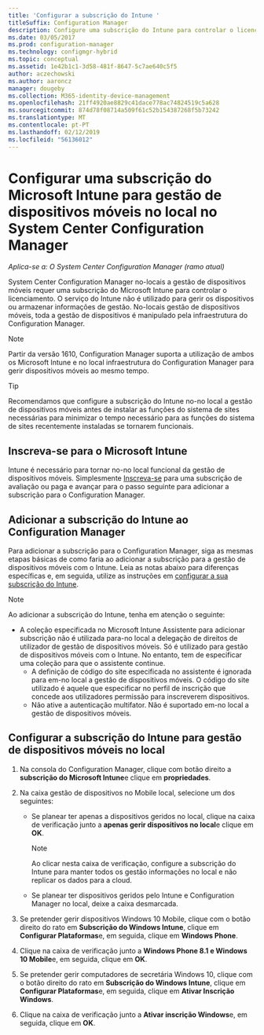 ```yaml
---
title: 'Configurar a subscrição do Intune '
titleSuffix: Configuration Manager
description: Configure uma subscrição do Intune para controlar o licenciamento para a gestão de dispositivos móveis no local no System Center Configuration Manager.
ms.date: 03/05/2017
ms.prod: configuration-manager
ms.technology: configmgr-hybrid
ms.topic: conceptual
ms.assetid: 1e42b1c1-3d58-481f-8647-5c7ae640c5f5
author: aczechowski
ms.author: aaroncz
manager: dougeby
ms.collection: M365-identity-device-management
ms.openlocfilehash: 21ff4920ae8829c41dace778ac74824519c5a628
ms.sourcegitcommit: 874d78f08714a509f61c52b154387268f5b73242
ms.translationtype: MT
ms.contentlocale: pt-PT
ms.lasthandoff: 02/12/2019
ms.locfileid: "56136012"
---
```

# <a name="set-up-a-microsoft-intune-subscription-for-on-premises-mobile-device-management-in-system-center-configuration-manager"></a>Configurar uma subscrição do Microsoft Intune para gestão de dispositivos móveis no local no System Center Configuration Manager

*Aplica-se a: O System Center Configuration Manager (ramo atual)*

System Center Configuration Manager no\-locais a gestão de dispositivos móveis requer uma subscrição do Microsoft Intune para controlar o licenciamento. O serviço do Intune não é utilizado para gerir os dispositivos ou armazenar informações de gestão. No\-locais gestão de dispositivos móveis, toda a gestão de dispositivos é manipulado pela infraestrutura do Configuration Manager.  

> [!NOTE]  
> Partir da versão 1610, Configuration Manager suporta a utilização de ambos os Microsoft Intune e no local infraestrutura do Configuration Manager para gerir dispositivos móveis ao mesmo tempo.   

> [!TIP]  
>  Recomendamos que configure a subscrição do Intune no\-no local a gestão de dispositivos móveis antes de instalar as funções do sistema de sites necessárias para minimizar o tempo necessário para as funções do sistema de sites recentemente instaladas se tornarem funcionais.  

##  <a name="sign-up-for-microsoft-intune"></a>Inscreva-se para o Microsoft Intune  
 Intune é necessário para tornar no\-no local funcional da gestão de dispositivos móveis. Simplesmente [Inscreva-se](http://www.microsoft.com/en-us/server-cloud/products/microsoft-intune/) para uma subscrição de avaliação ou paga e avançar para o passo seguinte para adicionar a subscrição para o Configuration Manager.  

##  <a name="add-the-intune-subscription-to-configuration-manager"></a>Adicionar a subscrição do Intune ao Configuration Manager  
 Para adicionar a subscrição para o Configuration Manager, siga as mesmas etapas básicas de como faria ao adicionar a subscrição para a gestão de dispositivos móveis com o Intune. Leia as notas abaixo para diferenças específicas e, em seguida, utilize as instruções em [configurar a sua subscrição do Intune](../deploy-use/configure-intune-subscription.md).  

> [!NOTE]
>  Ao adicionar a subscrição do Intune, tenha em atenção o seguinte:  
> 
> - A coleção especificada no Microsoft Intune Assistente para adicionar subscrição não é utilizada para\-no local a delegação de direitos de utilizador de gestão de dispositivos móveis. Só é utilizado para gestão de dispositivos móveis com o Intune. No entanto, tem de especificar uma coleção para que o assistente continue.  
>   -   A definição de código do site especificada no assistente é ignorada para em\-no local a gestão de dispositivos móveis. O código do site utilizado é aquele que especificar no perfil de inscrição que concede aos utilizadores permissão para inscreverem dispositivos.  
>   -   Não ative a autenticação multifator. Não é suportado em\-no local a gestão de dispositivos móveis.  

##  <a name="configure-the-intune-subscription-for-on-premises-mobile-device-management"></a>Configurar a subscrição do Intune para gestão de dispositivos móveis no local  

1. Na consola do Configuration Manager, clique com botão direito a **subscrição do Microsoft Intune**e clique em **propriedades**.  

2. Na caixa gestão de dispositivos no Mobile local, selecione um dos seguintes:

   - Se planear ter apenas a dispositivos geridos no local, clique na caixa de verificação junto a **apenas gerir dispositivos no local**e clique em **OK**.  

     > [!NOTE]  
     >  Ao clicar nesta caixa de verificação, configure a subscrição do Intune para manter todos os gestão informações no local e não replicar os dados para a cloud.  

   - Se planear ter dispositivos geridos pelo Intune e Configuration Manager no local, deixe a caixa desmarcada.

3. Se pretender gerir dispositivos Windows 10 Mobile, clique com o botão direito do rato em **Subscrição do Windows Intune**, clique em **Configurar Plataformas**e, em seguida, clique em  **Windows Phone**.  

4. Clique na caixa de verificação junto a **Windows Phone 8.1 e Windows 10 Mobile**e, em seguida, clique em **OK**.  

5. Se pretender gerir computadores de secretária Windows 10, clique com o botão direito do rato em **Subscrição do Windows Intune**, clique em **Configurar Plataformas**e, em seguida, clique em **Ativar Inscrição Windows**.  

6. Clique na caixa de verificação junto a **Ativar inscrição Windows**e, em seguida, clique em **OK**.  
